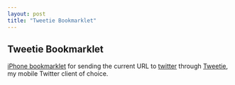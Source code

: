 ```yaml
---
layout: post
title: "Tweetie Bookmarklet"
---
```


## Tweetie Bookmarklet

[iPhone bookmarklet](http://www.atebits.com/software/tweetie/bookmarklet/ "iPhone bookmarklet") for sending the current URL to [twitter](http://twitter.com "Twitter") through [Tweetie](http://tweetie.com "Tweetie"), my mobile Twitter client of choice.